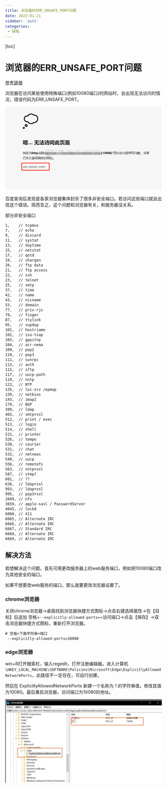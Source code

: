 ```yaml
---
title: 浏览器的ERR_UNSAFE_PORT问题
date: 2023-01-21
sidebar: 'auto'
categories: 
 - 随笔
---
```


[toc]

# 浏览器的ERR_UNSAFE_PORT问题

[参考链接](https://zhuanlan.zhihu.com/p/383077079)

浏览器在访问某些使用特殊端口(例如10080端口)的网站时，会出现无法访问的情况，错误代码为ERR_UNSAFE_PORT。

![20230721111245.png](../blog_img/20230721111245.png)

百度查询后发现是各家浏览器集体封杀了很多非安全端口。若访问这些端口就会出现这个错误。简而言之，这个问题和浏览器有关，和服务器没关系。

部分非安全端口

```
1,    // tcpmux
7,    // echo
9,    // discard
11,   // systat
13,   // daytime
15,   // netstat
17,   // qotd
19,   // chargen
20,   // ftp data
21,   // ftp access
22,   // ssh
23,   // telnet
25,   // smtp
37,   // time
42,   // name
43,   // nicname
53,   // domain
77,   // priv-rjs
79,   // finger
87,   // ttylink
95,   // supdup
101,  // hostriame
102,  // iso-tsap
103,  // gppitnp
104,  // acr-nema
109,  // pop2
110,  // pop3
111,  // sunrpc
113,  // auth
115,  // sftp
117,  // uucp-path
119,  // nntp
123,  // NTP
135,  // loc-srv /epmap
139,  // netbios
143,  // imap2
179,  // BGP
389,  // ldap
465,  // smtp+ssl
512,  // print / exec
513,  // login
514,  // shell
515,  // printer
526,  // tempo
530,  // courier
531,  // chat
532,  // netnews
540,  // uucp
556,  // remotefs
563,  // nntp+ssl
587,  // stmp?
601,  // ??
636,  // ldap+ssl
993,  // ldap+ssl
995,  // pop3+ssl
2049, // nfs
3659, // apple-sasl / PasswordServer
4045, // lockd
6000, // X11
6665, // Alternate IRC
6666, // Alternate IRC
6667, // Standard IRC
6668, // Alternate IRC
6669, // Alternate IRC

```



## 解决方法

若想解决这个问题。首先可用更改服务器上的web服务端口，例如把10080端口改为其他安全的端口。

如果不想更改web服务的端口，那么就要更改浏览器设置了。

### chrome浏览器

关闭chrome浏览器->桌面找到浏览器快捷方式图标->点击右键选择属性->在【目标】后追加 空格+`--explicitly-allowed-ports=`+访问端口->点击【保存】->双击浏览器快捷方式图标，重新打开浏览器。

```
# 空格+下面字符串+端口
 --explicitly-allowed-ports=10080
```

### edge浏览器

win+R打开搜索栏，输入regedit，打开注册编辑器。进入计算机`\HKEY_LOCAL_MACHINE\SOFTWARE\Policies\Microsoft\Edge\ExplicitlyAllowedNetworkPorts`，此路径不一定存在，可自行创建。

然后在 ExplicitlyAllowedNetworkPorts 新建一个名称为 1 的字符串值，修改其值为10080。最后重启浏览器，访问端口为10080的地址。

![20230721112638.png](../blog_img/20230721112638.png)

